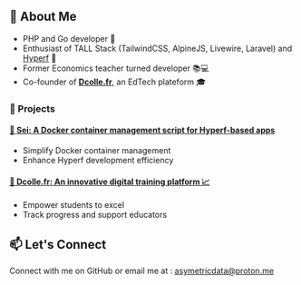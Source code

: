 ## 👋 About Me
- PHP and Go developer 🚀
- Enthusiast of TALL Stack (TailwindCSS, AlpineJS, Livewire, Laravel) and [Hyperf](https://github.com/hyperf/hyperf) 🌟
- Former Economics teacher turned developer 📚💻
- Co-founder of [**Dcolle.fr**](https://dcolle.fr), an EdTech plateform 🎓

### 🌟 Projects
#### [🐳 Sei: A Docker container management script for Hyperf-based apps](https://github.com/AsymetricData/sei)
- Simplify Docker container management
- Enhance Hyperf development efficiency
  
#### [🚀 Dcolle.fr: An innovative digital training platform 📈](https://dcolle.fr/github)
- Empower students to excel
- Track progress and support educators
  
## 📫 Let's Connect
Connect with me on GitHub or email me at : [asymetricdata@proton.me](mailto:asymetricdata@proton.me)
